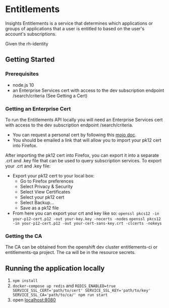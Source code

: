 # Entitlements

Insights Entitlements is a service that determines which applications or groups of applications that a user is entitled to based on the user's account's subscriptions.

Given the rh-identity

## Getting Started

### Prerequisites

* node.js 10
* an Enterprise Services cert with access to the dev subscription endpoint /search/criteria (See Getting a Cert)

### Getting an Enterprise Cert

To run the Entitlements API locally you will need an Enterprise Services cert with access to the dev subscription endpoint /search/criteria.

* You can request a personal cert by following this [mojo doc](https://mojo.redhat.com/docs/DOC-1144091).
* You should be emailed a link that will allow you to import your pk12 cert into Firefox.

After importing the pk12 cert into Firefox, you can export it into a separate .crt and .key file that can be used to
query subscription services. To export your .crt and .key file:

* Export your pk12 cert to your local box:
  * Go to Firefox preferences
  * Select Privacy & Security
  * Select View Certificates
  * Select your pk12 cert
  * Select Backup...
  * Save as a pk12 file  
* From here you can export your crt and key like so:
    `openssl pkcs12 -in your-p12-cert.p12 -out your-key.key -nocerts -nodes`
    `openssl pkcs12 -in your-p12-cert.p12 -out your-cert-sans-key.crt -clcerts -nokeys`

### Getting the CA

The CA can be obtained from the openshift dev cluster entitlements-ci or entitlements-qa project. The ca will be in the
resource secrets.

## Running the application locally

1. ```npm install```
2. ```docker-compose up redis``` and ```REDIS_ENABLED=true SERVICE_SSL_CERT='path/to/cert' SERVICE_SSL_KEY='path/to/key' SERVICE_SSL_CA='path/to/ca/' npm run start```
3. open [localhost:8080](http://localhost:8080/entitlements/v1/services/)
